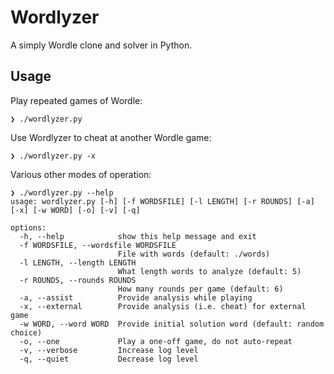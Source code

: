# Wordlyzer

A simply Wordle clone and solver in Python.

## Usage

Play repeated games of Wordle:
```
❯ ./wordlyzer.py
```

Use Wordlyzer to cheat at another Wordle game:
```
❯ ./wordlyzer.py -x
```

Various other modes of operation:
```
❯ ./wordlyzer.py --help
usage: wordlyzer.py [-h] [-f WORDSFILE] [-l LENGTH] [-r ROUNDS] [-a] [-x] [-w WORD] [-o] [-v] [-q]

options:
  -h, --help            show this help message and exit
  -f WORDSFILE, --wordsfile WORDSFILE
                        File with words (default: ./words)
  -l LENGTH, --length LENGTH
                        What length words to analyze (default: 5)
  -r ROUNDS, --rounds ROUNDS
                        How many rounds per game (default: 6)
  -a, --assist          Provide analysis while playing
  -x, --external        Provide analysis (i.e. cheat) for external game
  -w WORD, --word WORD  Provide initial solution word (default: random choice)
  -o, --one             Play a one-off game, do not auto-repeat
  -v, --verbose         Increase log level
  -q, --quiet           Decrease log level

```
